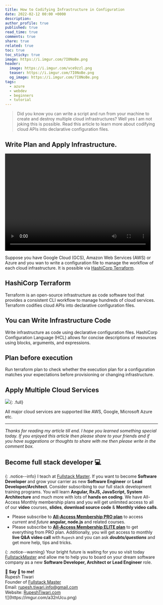```yaml
---
title: How to Codifying Infrastructure in Configuration
date: 2022-02-12 00:00 +0000
description:
author_profile: true
published: true
read_time: true
comments: true
share: true
related: true
toc: true
toc_sticky: true
image: https://i.imgur.com/7I0NoBe.png
header:
  image: https://i.imgur.com/vce9zzl.png
  teaser: https://i.imgur.com/7I0NoBe.png
  og_image: https://i.imgur.com/7I0NoBe.png
tags:
  - azure
  - webdev
  - beginners
  - tutorial
---
```


> Did you know you can write a script and run from your machine to create and destroy multiple cloud infrastructures? Well yes I am not joking this is possible. Read this article to learn more about codifying cloud APIs into declarative configuration files.

## Write Plan and Apply Infrastructure.

<video width="480" height="320">
  <source src="https://imgur.com/I9CL0ic.mp4" type="video/mp4">
</video>

Suppose you have Google Cloud (GCS), Amazon Web Services (AWS) or Azure and you wan to write a configuration file to manage the workflow of each cloud infrastructure. It is possible via [HashiCorp Terraform](https://www.terraform.io/). 

## HashiCorp Terraform

Terraform is an open-source infrastructure as code software tool that provides a consistent CLI workflow to manage hundreds of cloud services. Terraform codifies cloud APIs into declarative configuration files.

## You can Write Infrastructure Code

Write infrastructure as code using declarative configuration files. HashiCorp Configuration Language (HCL) allows for concise descriptions of resources using blocks, arguments, and expressions.

## Plan before execution

Run terraform plan to check whether the execution plan for a configuration matches your expectations before provisioning or changing infrastructure.

## Apply Multiple Cloud Services

![](https://imgur.com/xLIYt4E.png){: .full}

All major cloud services are supported like AWS, Google, Microsoft Azure etc.

---

_Thanks for reading my article till end. I hope you learned something special today. If you enjoyed this article then please share to your friends and if you have suggestions or thoughts to share with me then please write in the comment box._

## Become full stack developer 💻

{: .notice--info}
I teach at [Fullstack Master](https://www.fullstackmaster.net). If you want to become **Software Developer** and grow your carrier as new **Software Engineer** or **Lead Developer/Architect**. Consider subscribing to our full stack development training programs. You will learn **Angular, RxJS, JavaScript, System Architecture** and much more with lots of **hands on coding**. We have All-Access Monthly membership plans and you will get unlimited access to all of our **video** courses, **slides**, **download source code** & **Monthly video calls**.

- Please subscribe to **[All-Access Membership PRO plan](https://www.fullstackmaster.net/pro)** to access _current_ and _future_ **angular, node.js** and related courses.
- Please subscribe to **[All-Access Membership ELITE plan](https://www.fullstackmaster.net/elite)** to get everything from PRO plan. Additionally, you will get access to monthly **live Q&A video call** with `Rupesh` and you can ask **_doubts/questions_** and get more help, tips and tricks.

{: .notice--warning}
Your bright future is waiting for you so visit today [FullstackMaster](www.fullstackmaster.net) and allow me to help you to board on your dream software company as a new **Software Developer, Architect or Lead Engineer** role.

<div class="notice--success">
<strong>💖 Say 👋 to me!</strong>
<br>Rupesh Tiwari
<br>Founder of <a href="https://www.fullstackmaster.net">Fullstack Master </a>
<br>Email: <a href="mailto:rupesh.tiwari.info@gmail.com?subject=Hi">rupesh.tiwari.info@gmail.com</a>
<br>Website: <a href="https://www.rupeshtiwari.com">RupeshTiwari.com </a>
</div>
![](https://imgur.com/a32nUcu.png)

